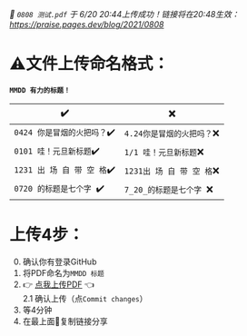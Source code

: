 _📢 `0808 测试.pdf` 于 6/20 20:44上传成功！链接将在20:48生效：https://praise.pages.dev/blog/2021/0808_ 

# ⚠️文件上传命名格式：

__`MMDD 有力的标题！`__

| ✔️| ❌ |
| ----------------- | ----------------------- |
|`0424 你是冒烟的火把吗？`✔️|`4.24你是冒烟的火把吗？`❌|
|`0101 哇！元旦新标题`✔️| `1/1 哇！元旦新标题`❌|
|`1231 出 场 自 带 空 格`✔️|`1231出 场 自 带 空 格`❌|
|`0720 的标题是七个字 `✔️| `7_20_的标题是七个字 `❌|

# 上传4步：
 0. 确认你有登录GitHub
 1. 将PDF命名为`MMDD 标题`
 2. 👉 [点我上传PDF](https://github.com/Nathan903/WorshipDrumScores/upload/main/docs/blog/pdf2htmlex) 👈  
  2.1 确认上传（点`Commit changes`）
 3. 等4分钟
 4. 在最上面📢复制链接分享
